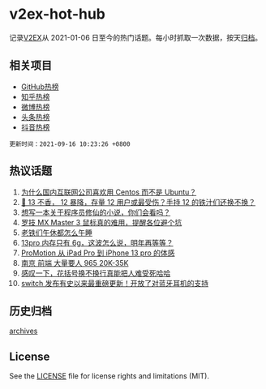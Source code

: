 # v2ex-hot-hub

 记录[V2EX](https://www.v2ex.com/)从 2021-01-06 日至今的热门话题。每小时抓取一次数据，按天[归档](archives)。
 
 ## 相关项目

- [GitHub热榜](https://github.com/lonnyzhang423/github-hot-hub)
- [知乎热榜](https://github.com/lonnyzhang423/zhihu-hot-hub)
- [微博热榜](https://github.com/lonnyzhang423/weibo-hot-hub)
- [头条热榜](https://github.com/lonnyzhang423/toutiao-hot-hub)
- [抖音热榜](https://github.com/lonnyzhang423/douyin-hot-hub)


 `更新时间：2021-09-16 10:23:26 +0800`

## 热议话题

1. [为什么国内互联网公司喜欢用 Centos 而不是 Ubuntu？](https://www.v2ex.com/t/802052)
1. [📱 13 不香， 12 暴降，存量 12 用户或最受伤？手持 12 的铁汁们还换不换？](https://www.v2ex.com/t/802011)
1. [想写一本关于程序员修仙的小说，你们会看吗？](https://www.v2ex.com/t/802036)
1. [罗技 MX Master 3 鼠标真的难用，提醒各位避个坑](https://www.v2ex.com/t/801972)
1. [老铁们午休都怎么午睡](https://www.v2ex.com/t/802010)
1. [13pro 内存只有 6g，这波怎么说，明年再等等？](https://www.v2ex.com/t/802169)
1. [ProMotion 从 iPad Pro 到 iPhone 13 pro 的体感](https://www.v2ex.com/t/802039)
1. [南京 前端 大量要人 965 20K-35K](https://www.v2ex.com/t/802016)
1. [感叹一下，花括号换不换行真能把人难受死哈哈](https://www.v2ex.com/t/801982)
1. [switch 发布有史以来最重磅更新！开放了对蓝牙耳机的支持](https://www.v2ex.com/t/802001)

## 历史归档

[archives](archives)

## License

See the [LICENSE](LICENSE) file for license rights and limitations (MIT).
